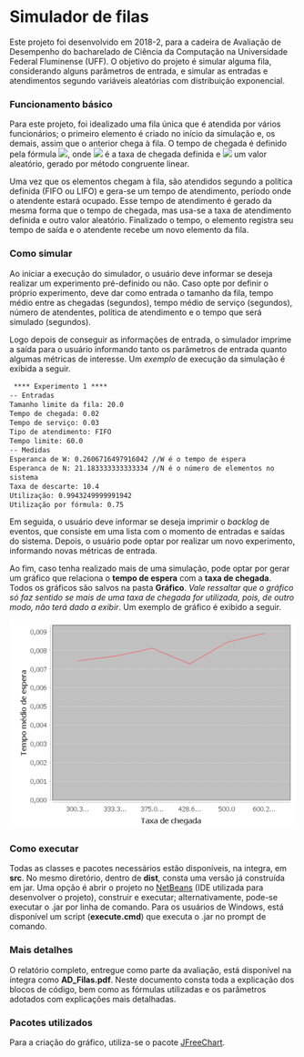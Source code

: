 # Simulador de filas

Este projeto foi desenvolvido em 2018-2, para a cadeira de Avaliação de Desempenho do bacharelado de Ciência da Computação na Universidade Federal Fluminense (UFF). O objetivo do projeto é simular alguma fila, considerando alguns parâmetros de entrada, e simular as entradas e atendimentos segundo variáveis aleatórias com distribuição exponencial.

### Funcionamento básico
Para este projeto, foi idealizado uma fila única que é atendida por vários funcionários; o primeiro elemento é criado no início da simulação e, os demais, assim que o anterior chega à fila. O tempo de chegada é definido pela fórmula <img src="https://render.githubusercontent.com/render/math?math=x = \frac{i}{\lambda}\log(u)">, onde <img src="https://render.githubusercontent.com/render/math?math=\lambda"> é a taxa de chegada definida e <img src="https://render.githubusercontent.com/render/math?math=u"> um valor aleatório, gerado por método congruente linear.

Uma vez que os elementos chegam à fila, são atendidos segundo a política definida (FIFO ou LIFO) e gera-se um tempo de atendimento, período onde o atendente estará ocupado. Esse tempo de atendimento é gerado da mesma forma que o tempo de chegada, mas usa-se a taxa de atendimento definida e outro valor aleatório. Finalizado o tempo, o elemento registra seu tempo de saída e o atendente recebe um novo elemento da fila.

### Como simular
Ao iniciar a execução do simulador, o usuário deve informar se deseja realizar um experimento pré-definido ou não. Caso opte por definir o próprio experimento, deve dar como entrada o tamanho da fila, tempo médio entre as chegadas (segundos), tempo médio de serviço (segundos), número de atendentes, política de atendimento e o tempo que será simulado (segundos).

Logo depois de conseguir as informações de entrada, o simulador imprime a saída para o usuário informando tanto os parâmetros de entrada quanto algumas métricas de interesse. Um _exemplo_ de execução da simulação é exibida a seguir.

~~~
 **** Experimento 1 ****
-- Entradas
Tamanho limite da fila: 20.0
Tempo de chegada: 0.02
Tempo de serviço: 0.03
Tipo de atendimento: FIFO
Tempo limite: 60.0
-- Medidas
Esperanca de W: 0.2606716497916042 //W é o tempo de espera
Esperanca de N: 21.183333333333334 //N é o número de elementos no sistema
Taxa de descarte: 10.4
Utilização: 0.9943249999991942
Utilização por fórmula: 0.75
~~~

Em seguida, o usuário deve informar se deseja imprimir o _backlog_ de eventos, que consiste em uma lista com o momento de entradas e saídas do sistema. Depois, o usuário pode optar por realizar um novo experimento, informando novas métricas de entrada.

Ao fim, caso tenha realizado mais de uma simulação, pode optar por gerar um gráfico que relaciona o **tempo de espera** com a **taxa de chegada**. Todos os gráficos são salvos na pasta **Gráfico**. _Vale ressaltar que o gráfico só faz sentido se mais de uma taxa de chegada for utilizada, pois, de outro modo, não terá dado a exibir_. Um exemplo de gráfico é exibido a seguir.
<p align="center">
  <img src="/Graficos/exemplo.png?raw=true"/>
</p>

### Como executar

Todas as classes e pacotes necessários estão disponíveis, na integra, em **src**. No mesmo diretório, dentro de **dist**, consta uma versão já construída em jar. Uma opção é abrir o projeto no [NetBeans](https://netbeans.org/) (IDE utilizada para desenvolver o projeto), construir e executar; alternativamente, pode-se executar o .jar por linha de comando. Para os usuários de Windows, está disponível um script (**execute.cmd**) que executa o .jar no prompt de comando.

### Mais detalhes
O relatório completo, entregue como parte da avaliação, está disponível na íntegra como **AD_Filas.pdf**. Neste documento consta toda a explicação dos blocos de código, bem como as fórmulas utilizadas e os parâmetros adotados com explicações mais detalhadas.

### Pacotes utilizados
Para a criação do gráfico, utiliza-se o pacote [JFreeChart](http://www.jfree.org/jfreechart/).
